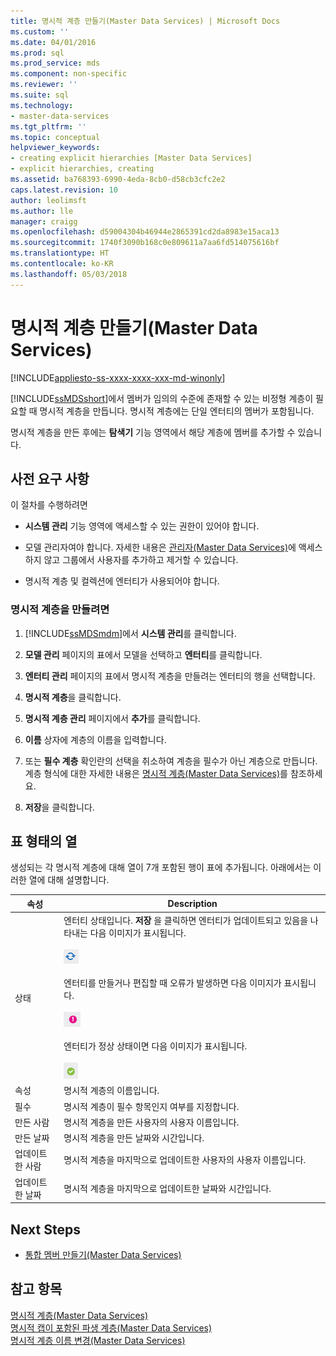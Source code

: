 ```yaml
---
title: 명시적 계층 만들기(Master Data Services) | Microsoft Docs
ms.custom: ''
ms.date: 04/01/2016
ms.prod: sql
ms.prod_service: mds
ms.component: non-specific
ms.reviewer: ''
ms.suite: sql
ms.technology:
- master-data-services
ms.tgt_pltfrm: ''
ms.topic: conceptual
helpviewer_keywords:
- creating explicit hierarchies [Master Data Services]
- explicit hierarchies, creating
ms.assetid: ba768393-6990-4eda-8cb0-d58cb3cfc2e2
caps.latest.revision: 10
author: leolimsft
ms.author: lle
manager: craigg
ms.openlocfilehash: d59004304b46944e2865391cd2da8983e15aca13
ms.sourcegitcommit: 1740f3090b168c0e809611a7aa6fd514075616bf
ms.translationtype: HT
ms.contentlocale: ko-KR
ms.lasthandoff: 05/03/2018
---
```

# <a name="create-an-explicit-hierarchy-master-data-services"></a>명시적 계층 만들기(Master Data Services)

[!INCLUDE[appliesto-ss-xxxx-xxxx-xxx-md-winonly](../includes/appliesto-ss-xxxx-xxxx-xxx-md-winonly.md)]

  [!INCLUDE[ssMDSshort](../includes/ssmdsshort-md.md)]에서 멤버가 임의의 수준에 존재할 수 있는 비정형 계층이 필요할 때 명시적 계층을 만듭니다. 명시적 계층에는 단일 엔터티의 멤버가 포함됩니다.  
  
 명시적 계층을 만든 후에는 **탐색기** 기능 영역에서 해당 계층에 멤버를 추가할 수 있습니다.  
  
## <a name="prerequisites"></a>사전 요구 사항  
 이 절차를 수행하려면  
  
-   **시스템 관리** 기능 영역에 액세스할 수 있는 권한이 있어야 합니다.  
  
-   모델 관리자여야 합니다. 자세한 내용은 [관리자&#40;Master Data Services&#41;](../master-data-services/administrators-master-data-services.md)에 액세스하지 않고 그룹에서 사용자를 추가하고 제거할 수 있습니다.  
  
-   명시적 계층 및 컬렉션에 엔터티가 사용되어야 합니다.  
  
### <a name="to-create-an-explicit-hierarchy"></a>명시적 계층을 만들려면  
  
1.  [!INCLUDE[ssMDSmdm](../includes/ssmdsmdm-md.md)]에서 **시스템 관리**를 클릭합니다.  
  
2.  **모델 관리** 페이지의 표에서 모델을 선택하고 **엔터티**를 클릭합니다.  
  
3.  **엔터티 관리** 페이지의 표에서 명시적 계층을 만들려는 엔터티의 행을 선택합니다.  
  
4.  **명시적 계층**을 클릭합니다.  
  
5.  **명시적 계층 관리** 페이지에서 **추가**를 클릭합니다.  
  
6.  **이름** 상자에 계층의 이름을 입력합니다.  
  
7.  또는 **필수 계층** 확인란의 선택을 취소하여 계층을 필수가 아닌 계층으로 만듭니다. 계층 형식에 대한 자세한 내용은 [명시적 계층&#40;Master Data Services&#41;](../master-data-services/explicit-hierarchies-master-data-services.md)를 참조하세요.  
  
8.  **저장**을 클릭합니다.  
  
## <a name="grid-columns"></a>표 형태의 열  
 생성되는 각 명시적 계층에 대해 열이 7개 포함된 행이 표에 추가됩니다. 아래에서는 이러한 열에 대해 설명합니다.  
  
|속성|Description|  
|----------|-----------------|  
|상태|엔터티 상태입니다. **저장** 을 클릭하면 엔터티가 업데이트되고 있음을 나타내는 다음 이미지가 표시됩니다.<br /><br /> ![업데이트 상태 아이콘](../master-data-services/media/mds-statusicon-updating.png "업데이트 상태 아이콘")<br /><br /> 엔터티를 만들거나 편집할 때 오류가 발생하면 다음 이미지가 표시됩니다.<br /><br /> ![오류 상태 아이콘](../master-data-services/media/mds-statusicon-error.png "오류 상태 아이콘")<br /><br /> 엔터티가 정상 상태이면 다음 이미지가 표시됩니다.<br /><br /> ![정상 상태 아이콘](../master-data-services/media/mds-statusicon-ok.png "정상 상태 아이콘")|  
|속성|명시적 계층의 이름입니다.|  
|필수|명시적 계층이 필수 항목인지 여부를 지정합니다.|  
|만든 사람|명시적 계층을 만든 사용자의 사용자 이름입니다.|  
|만든 날짜|명시적 계층을 만든 날짜와 시간입니다.|  
|업데이트한 사람|명시적 계층을 마지막으로 업데이트한 사용자의 사용자 이름입니다.|  
|업데이트한 날짜|명시적 계층을 마지막으로 업데이트한 날짜와 시간입니다.|  
  
## <a name="next-steps"></a>Next Steps  
  
-   [통합 멤버 만들기&#40;Master Data Services&#41;](../master-data-services/create-a-consolidated-member-master-data-services.md)  
  
  
  
## <a name="see-also"></a>참고 항목  
 [명시적 계층&#40;Master Data Services&#41;](../master-data-services/explicit-hierarchies-master-data-services.md)   
 [명시적 캡이 포함된 파생 계층&#40;Master Data Services&#41;](../master-data-services/derived-hierarchies-with-explicit-caps-master-data-services.md)   
 [명시적 계층 이름 변경&#40;Master Data Services&#41;](../master-data-services/change-an-explicit-hierarchy-name-master-data-services.md)  
  
  

